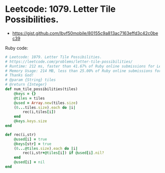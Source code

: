 # Leetcode: 1079. Letter Tile Possibilities.

- https://gist.github.com/lbvf50mobile/80155c9a813ac7163effd3c42c0bec39

Ruby code:
```Ruby
# Leetcode: 1079. Letter Tile Possibilities.
# https://leetcode.com/problems/letter-tile-possibilities/
# Runtime: 212 ms, faster than 41.67% of Ruby online submissions for Letter Tile Possibilities.
# Memory Usage: 214 MB, less than 25.00% of Ruby online submissions for Letter Tile Possibilities. 
# Thanks God!
# @param {String} tiles
# @return {Integer}
def num_tile_possibilities(tiles)
    @keys = {}
    @tiles = tiles
    @used = Array.new(tiles.size)
    (0...tiles.size).each do |i|
        rec(i,tiles[i])
    end
    @keys.keys.size
end

def rec(i,str)
    @used[i] = true
    @keys[str] = true
    (0...@tiles.size).each do |i|
        rec(i,str+@tiles[i]) if @used[i].nil?
    end
    @used[i] = nil
end
```